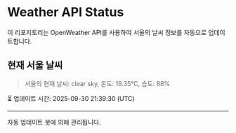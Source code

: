 
# Weather API Status

이 리포지토리는 OpenWeather API를 사용하여 서울의 날씨 정보를 자동으로 업데이트합니다.

## 현재 서울 날씨
> 서울의 현재 날씨: clear sky, 온도: 19.35°C, 습도: 88%

⏳ 업데이트 시간: 2025-09-30 21:39:30 (UTC)

---
자동 업데이트 봇에 의해 관리됩니다.
